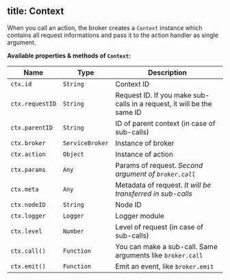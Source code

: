 title: Context
---
When you call an action, the broker creates a `Context` instance which contains all request informations and pass it to the action handler as single argument.

**Available properties & methods of `Context`:**

| Name | Type |  Description |
| ------- | ----- | ------- |
| `ctx.id` | `String` | Context ID |
| `ctx.requestID` | `String` | Request ID. If you make sub-calls in a request, it will be the same ID |
| `ctx.parentID` | `String` | ID of parent context (in case of sub-calls) |
| `ctx.broker` | `ServiceBroker` | Instance of broker |
| `ctx.action` | `Object` | Instance of action |
| `ctx.params` | `Any` | Params of request. *Second argument of `broker.call`* |
| `ctx.meta` | `Any` | Metadata of request. *It will be transferred in sub-calls* |
| `ctx.nodeID` | `String` | Node ID |
| `ctx.logger` | `Logger` | Logger module |
| `ctx.level` | `Number` | Level of request (in case of sub-calls) |
| `ctx.call()` | `Function` | You can make a sub-call. Same arguments like `broker.call` |
| `ctx.emit()` | `Function` | Emit an event, like `broker.emit` |
